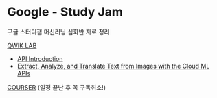 # Google - Study Jam
구글 스터디잼 머신러닝 심화반 자료 정리



[QWIK LAB](https://www.qwiklabs.com/quests/32?catalog_rank=%7B%22rank%22%3A1%2C%22num_filters%22%3A0%2C%22has_search%22%3Atrue%7D&search_id=2730532)

- [API Introduction](https://github.com/koogk7/-Google-StudyJam/blob/master/API-Introduction.md)
- [Extract, Analyze, and Translate Text from Images with the Cloud ML APIs](https://github.com/koogk7/-Google-StudyJam/blob/master/Extract-Analyze-and-Translate-Text.md)

[COURSER](https://www.coursera.org/) (일정 끝난 후 꼭 구독취소!)
